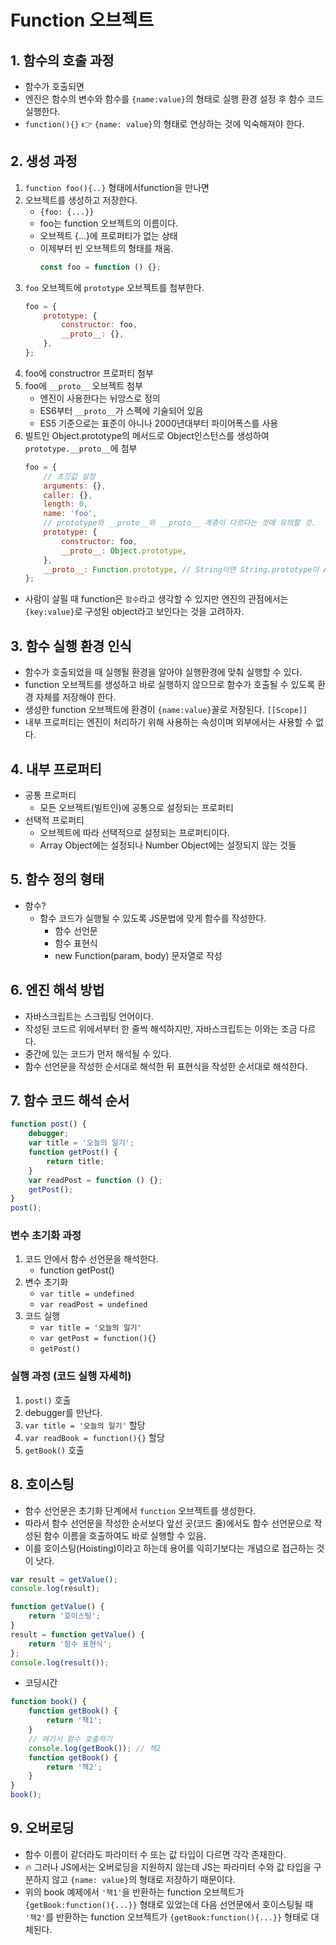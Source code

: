 # Function 오브젝트

## 1. 함수의 호출 과정

-   함수가 호출되면
-   엔진은 함수의 변수와 함수를 `{name:value}`의 형태로 실행 환경 설정 후 함수 코드 실행한다.
-   `function(){}` 👉 `{name: value}`의 형태로 연상하는 것에 익숙해져야 한다.

## 2. 생성 과정

1.  `function foo(){..}` 형태에서function을 만나면
2.  오브젝트를 생성하고 저장한다.
    -   `{foo: {...}}`
    -   foo는 function 오브젝트의 이름이다.
    -   오브젝트 {...}에 프로퍼티가 없는 상태
    -   이제부터 빈 오브젝트의 형태를 채움.
        ```js
        const foo = function () {};
        ```
3.  `foo` 오브젝트에 `prototype` 오브젝트를 첨부한다.
    ```js
    foo = {
        prototype: {
            constructor: foo,
            __proto__: {},
        },
    };
    ```
4.  foo에 constructror 프로퍼티 첨부
5.  foo에 `__proto__` 오브젝트 첨부
    -   엔진이 사용한다는 뉘앙스로 정의
    -   ES6부터 `__proto__`가 스펙에 기술되어 있음
    -   ES5 기준으로는 표준이 아니나 2000년대부터 파이어폭스를 사용
6.  빌트인 Object.prototype의 메서드로 Object인스턴스를 생성하여 `prototype.__proto__`에 첨부
    ```js
    foo = {
        // 초깃값 설정
        arguments: {},
        caller: {},
        length: 0,
        name: 'foo',
        // prototype의 __proto__와 __proto__ 계층이 다르다는 것에 유의할 것.
        prototype: {
            constructor: foo,
            __proto__: Object.prototype,
        },
        __proto__: Function.prototype, // String이면 String.prototype이 Array면 Array.prototype이 여기에 지정된다.
    };
    ```

-   사람이 살필 때 function은 `함수`라고 생각할 수 있지만 엔진의 관점에서는 `{key:value}`로 구성된 object라고 보인다는 것을 고려하자.

## 3. 함수 실행 환경 인식

-   함수가 호출되었을 때 실행될 환경을 알아야 실행환경에 맞춰 실행할 수 있다.
-   function 오브젝트를 생성하고 바로 실행하지 않으므로 함수가 호출될 수 있도록 환경 자체를 저장해야 한다.
-   생성한 function 오브젝트에 환경이 `{name:value}`꼴로 저장된다. `[[Scope]]`
-   내부 프로퍼티는 엔진이 처리하기 위해 사용하는 속성이며 외부에서는 사용할 수 없다.

## 4. 내부 프로퍼티

-   공통 프로퍼티
    -   모든 오브젝트(빌트인)에 공통으로 설정되는 프로퍼티
-   선택적 프로퍼티
    -   오브젝트에 따라 선택적으로 설정되는 프로퍼티이다.
    -   Array Object에는 설정되나 Number Object에는 설정되지 않는 것들

## 5. 함수 정의 형태

-   함수?
    -   함수 코드가 실행될 수 있도록 JS문법에 맞게 함수를 작성한다.
        -   함수 선언문
        -   함수 표현식
        -   new Function(param, body) 문자열로 작성

## 6. 엔진 해석 방법

-   자바스크립트는 스크립팅 언어이다.
-   작성된 코드르 위에서부터 한 줄씩 해석하지만, 자바스크립트는 이와는 조금 다르다.
-   중간에 있는 코드가 먼저 해석될 수 있다.
-   함수 선언문을 작성한 순서대로 해석한 뒤 표현식을 작성한 순서대로 해석한다.

## 7. 함수 코드 해석 순서

```js
function post() {
    debugger;
    var title = '오늘의 일기';
    function getPost() {
        return title;
    }
    var readPost = function () {};
    getPost();
}
post();
```

### 변수 초기화 과정

1. 코드 안에서 함수 선언문을 해석한다.
    - function getPost()
2. 변수 초기화
    - `var title = undefined`
    - `var readPost = undefined`
3. 코드 실행
    - `var title = '오늘의 일기'`
    - `var getPost = function(){}`
    - `getPost()`

### 실행 과정 (코드 실행 자세히)

1. `post()` 호출
2. debugger를 만난다.
3. `var title = '오늘의 일기'` 할당
4. `var readBook = function(){}` 할당
5. `getBook()` 호출

## 8. 호이스팅

-   함수 선언문은 초기화 단계에서 `function` 오브젝트를 생성한다.
-   따라서 함수 선언문을 작성한 순서보다 앞선 곳(코드 줄)에서도 함수 선언문으로 작성된 함수 이름을 호출하여도 바로 실행할 수 있음.
-   이를 호이스팅(Hoisting)이라고 하는데 용어를 익히기보다는 개념으로 접근하는 것이 낫다.

```js
var result = getValue();
console.log(result);

function getValue() {
    return '호이스팅';
}
result = function getValue() {
    return '함수 표현식';
};
console.log(result());
```

-   코딩시간

```js
function book() {
    function getBook() {
        return '책1';
    }
    // 여기서 함수 호출하기
    console.log(getBook()); // 책2
    function getBook() {
        return '책2';
    }
}
book();
```

## 9. 오버로딩

-   함수 이름이 같더라도 파라미터 수 또는 값 타입이 다르면 각각 존재한다.
-   🔥 그러나 JS에서는 오버로딩을 지원하지 않는데 JS는 파라미터 수와 값 타입을 구분하지 않고 `{name: value}`의 형태로 저장하기 때문이다.
-   위의 book 예제에서 `'책1'`을 반환하는 function 오브젝트가 `{getBook:function(){...}}` 형태로 있었는데
    다음 선언문에서 호이스팅될 때 `'책2'`를 반환하는 function 오브젝트가 `{getBook:function(){...}}` 형태로 대체된다.
